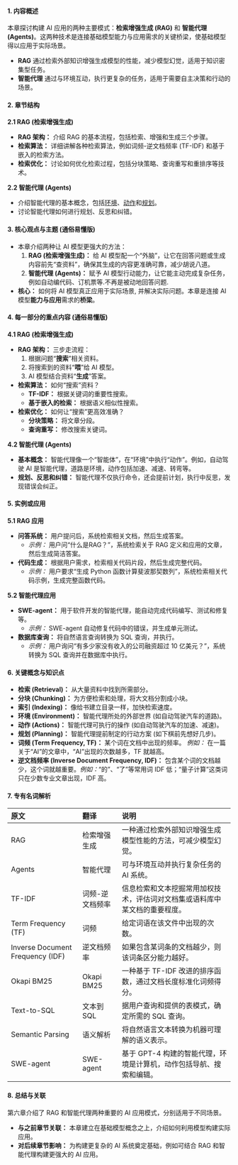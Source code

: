#### 1. 内容概述

本章探讨构建 AI 应用的两种主要模式：**检索增强生成 (RAG)** 和 **智能代理 (Agents)**。这两种技术是连接基础模型能力与应用需求的关键桥梁，使基础模型得以应用于实际场景。

*   **RAG** 通过检索外部知识增强生成模型的性能，减少模型幻觉，适用于知识密集型任务。
*   **智能代理** 通过与环境互动，执行更复杂的任务，适用于需要自主决策和行动的场景。

#### 2. 章节结构

**2.1 RAG (检索增强生成)**
*   **RAG 架构：** 介绍 RAG 的基本流程，包括检索、增强和生成三个步骤。
*   **检索算法：** 详细讲解各种检索算法，例如词频-逆文档频率 (TF-IDF) 和基于嵌入的检索方法。
*   **检索优化：** 讨论如何优化检索过程，包括分块策略、查询重写和重排序等技术。

**2.2 智能代理 (Agents)**
*   介绍智能代理的基本概念，包括[环境](#环境-environment)、[动作](#动作-actions)和[规划](#规划-planning)。
*   讨论智能代理如何进行规划、反思和纠错。

#### 3. 核心观点与主题 (通俗易懂版)

*   本章介绍两种让 AI 模型更强大的方法：
    1.  **RAG (检索增强生成)：** 给 AI 模型配一个“外脑”，让它在回答问题或生成内容前先“查资料”，确保其生成的内容更准确可靠，减少胡说八道。
    2.  **智能代理 (Agents)：** 赋予 AI 模型行动能力，让它能主动完成复杂任务，例如自动编代码、订机票等.不再是被动地回答问题.
*   **核心：** 如何将 AI 模型真正应用于实际场景, 并解决实际问题。本章是连接 AI 模型**能力与应用**需求的**桥梁**。

#### 4. 每一部分的重点内容 (通俗易懂版)

**4.1 RAG (检索增强生成)**
*   **RAG 架构：** 三步走流程：
    1.  根据问题“**搜索**”相关资料。
    2.  将搜索到的资料“**喂**”给 AI 模型。
    3.  AI 模型结合资料“**生成**”答案。
*   **检索算法：** 如何“搜索”资料？
    *   **TF-IDF：** 根据关键词的重要性搜索。
    *   **基于嵌入的检索：** 根据语义相似性搜索。
*   **检索优化：** 如何让“搜索”更高效准确？
    *   **分块策略：** 将文章分段。
    *   **查询重写：** 修改搜索关键词。

**4.2 智能代理 (Agents)**
*   **基本概念：** 智能代理像一个“智能体”，在“环境”中执行“动作”。例如，自动驾驶 AI 是智能代理，道路是环境，动作包括加速、减速、转弯等。
*   **规划、反思和纠错：** 智能代理不仅执行命令，还会提前计划，执行中反思，发现错误会纠正。

#### 5. 实例或应用

**5.1 RAG 应用**
*   **问答系统：** 用户提问后，系统检索相关文档，然后生成答案。
    *   *示例：* 用户问“什么是RAG？”，系统检索关于 RAG 定义和应用的文章，然后生成简洁答案。
*   **代码生成：** 根据用户需求，检索相关代码片段，然后生成完整代码。
    *   *示例：* 用户要求“生成 Python 函数计算斐波那契数列”，系统检索相关代码示例，生成完整函数代码。

**5.2 智能代理应用**
*   **SWE-agent：** 用于软件开发的智能代理，能自动完成代码编写、测试和修复等。
    *   *示例：* SWE-agent 自动修复代码中的错误，并生成单元测试。
*   **数据库查询：** 将自然语言查询转换为 SQL 查询，并执行。
    *   *示例：* 用户询问“有多少家没有收入的公司融资超过 10 亿美元？”，系统转换为 SQL 查询并在数据库中执行。

#### 6. 关键概念与知识点
*   **检索 (Retrieval)：** 从大量资料中找到所需部分。
*   **分块 (Chunking)：** 为方便检索和处理，将大文档分割成小块。
*   **索引 (Indexing)：** 像给书建立目录一样，加快检索速度。
*   **环境 (Environment)：** 智能代理所处的外部世界 (如自动驾驶汽车的道路)。
*   **动作 (Actions)：** 智能代理可执行的操作 (如自动驾驶汽车的加速、减速)。
*   **规划 (Planning)：** 智能代理提前制定的行动方案 (如下棋前先想好几步)。
*   **词频 (Term Frequency, TF)：** 某个词在文档中出现的频率。 *例如：* 在一篇关于“AI”的文章中，“AI”出现的次数越多，TF 就越高。
*   **逆文档频率 (Inverse Document Frequency, IDF)：** 包含某个词的文档越少，这个词就越重要。*例如：*“的”、“了”等常用词 IDF 低；“量子计算”这类词只在少数专业文章出现，IDF 高。

#### 7. 专有名词解析

| 原文                               | 翻译         | 说明                                    |
| :------------------------------- | :--------- | :------------------------------------ |
| RAG                              | 检索增强生成     | 一种通过检索外部知识增强生成模型性能的方法，可减少模型幻觉。        |
| Agents                           | 智能代理       | 可与环境互动并执行复杂任务的 AI 系统。                 |
| TF-IDF                           | 词频-逆文档频率   | 信息检索和文本挖掘常用加权技术，评估词对文档集或语料库中某文档的重要程度。 |
| Term Frequency (TF)              | 词频         | 给定词语在该文件中出现的次数。                       |
| Inverse Document Frequency (IDF) | 逆文档频率      | 如果包含某词条的文档越少，则该词条区分能力越好。              |
| Okapi BM25                       | Okapi BM25 | 一种基于 TF-IDF 改进的排序函数，通过文档长度标准化词频得分。    |
| Text-to-SQL                      | 文本到 SQL    | 据用户查询和提供的表模式，确定所需的 SQL 查询。            |
| Semantic Parsing                 | 语义解析       | 将自然语言文本转换为机器可理解的语义表示。                 |
| SWE-agent                        | SWE-agent  | 基于 GPT-4 构建的智能代理，环境是计算机，动作包括导航、搜索和编辑。 |

#### 8. 总结与关联

第六章介绍了 RAG 和智能代理两种重要的 AI 应用模式，分别适用于不同场景。
*   **与之前章节关联：** 本章建立在基础模型概念之上，介绍如何利用模型构建实际应用。
*   **对后续章节影响：** 为构建更复杂的 AI 系统奠定基础，例如可结合 RAG 和智能代理构建更强大的 AI 应用。

